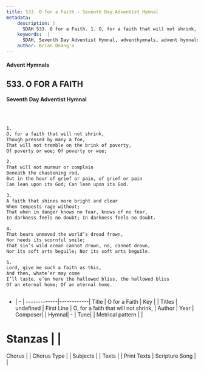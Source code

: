 ```yaml
---
title: 533. O for a Faith - Seventh Day Adventist Hymnal
metadata:
    description: |
      SDAH 533. O for a Faith. 1. O, for a faith that will not shrink, Though pressed by many a foe, That will not tremble on the brink of poverty, Of poverty or woe; Of poverty or woe;
    keywords:  |
      SDAH, Seventh Day Adventist Hymnal, adventhymnals, advent hymnals, O for a Faith, O, for a faith that will not shrink, 
    author: Brian Onang'o
---
```


#### Advent Hymnals
## 533. O FOR A FAITH
#### Seventh Day Adventist Hymnal

```txt



1.
O, for a faith that will not shrink,
Though pressed by many a foe,
That will not tremble on the brink of poverty,
Of poverty or woe; Of poverty or woe;

2.
That will not murmur or complain
Beneath the chastening rod,
But in the hour of grief or pain, of grief or pain
Can lean upon its God; Can lean upon its God.

3.
A faith that shines more bright and clear
When tempests rage without;
That when in danger knows no fear, knows of no fear,
In darkness feels no doubt; In darkness feels no doubt.

4.
That bears unmoved the world’s dread frown,
Nor heeds its scornful smile;
That sin’s wild ocean cannot drown, no, cannot drown,
Nor its soft arts beguile; Nor its soft arts beguile.

5.
Lord, give me such a faith as this,
And then, whate’er may come
I’ll taste, e’en here the hallowed bliss, the hallowed bliss
Of an eternal home; Of an eternal home.



```

- |   -  |
-------------|------------|
Title | O for a Faith |
Key |  |
Titles | undefined |
First Line | O, for a faith that will not shrink, |
Author | 
Year | 
Composer|  |
Hymnal|  - |
Tune|  |
Metrical pattern | |
# Stanzas |  |
Chorus |  |
Chorus Type |  |
Subjects |  |
Texts |  |
Print Texts | 
Scripture Song |  |
  
